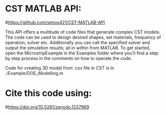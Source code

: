 # CST MATLAB API: 
#https://github.com/simos421/CST-MATLAB-API

This API offers a multitude of code files that generate complex CST models. The code can be used to design desired shapes, set materials, frequency of operation, solver etc. Additionally you can call the specified solver and output the simulation results; all in within from MATLAB. 
To get started, open the MicrostripExample in the Examples folder where you'll find a step by step process in the comments on how to operate the code.

Code for creating 3D model from .csv file in CST is in ./Example/DOE_Modelling.m

# Cite this code using:
#https://doi.org/10.5281/zenodo.1237969

